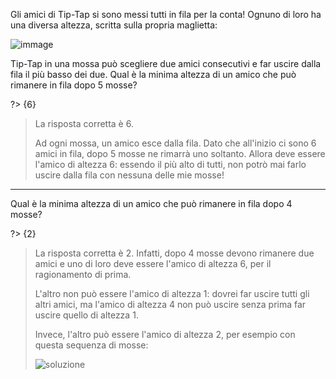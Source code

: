 Gli amici di Tip-Tap si sono messi tutti in fila per la conta!
Ognuno di loro ha una diversa altezza, scritta sulla propria maglietta:

![immage](fig.asy)

Tip-Tap in una mossa può scegliere due amici consecutivi e far uscire dalla fila il più basso dei due.
Qual è la minima altezza di un amico che può rimanere in fila dopo $5$ mosse?

?> {6}

> La risposta corretta è $6$.
>
> Ad ogni mossa, un amico esce dalla fila. Dato che all'inizio ci sono $6$ amici in fila, dopo $5$ mosse ne rimarrà uno soltanto.
> Allora deve essere l'amico di altezza $6$: essendo il più alto di tutti, non potrò mai farlo uscire dalla fila
> con nessuna delle mie mosse!

---

Qual è la minima altezza di un amico che può rimanere in fila dopo $4$ mosse?

?> {2}

> La risposta corretta è $2$. Infatti, dopo $4$ mosse devono rimanere due amici e uno di loro deve essere l'amico di altezza $6$, per il ragionamento di prima.
> 
> L'altro non può essere l'amico di altezza $1$: dovrei far uscire tutti gli altri amici, ma l'amico di altezza $4$
> non può uscire senza prima far uscire quello di altezza $1$.
>
> Invece, l'altro può essere l'amico di altezza $2$, per esempio con questa sequenza di mosse:
>
> ![soluzione](soluzione.asy)
